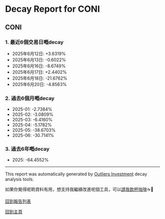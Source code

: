 # Decay Report for CONI

## CONI

### 1. 最近6個交易日嘅decay

- 2025年6月12日: +3.6319%
- 2025年6月13日: -0.6022%
- 2025年6月16日: -8.6749%
- 2025年6月17日: +2.4402%
- 2025年6月18日: -21.6762%
- 2025年6月20日: -4.8563%

### 2. 過去6個月嘅decay

- 2025-01: -2.7384%
- 2025-02: -3.0809%
- 2025-03: -6.4160%
- 2025-04: -5.1782%
- 2025-05: -38.6703%
- 2025-06: -30.7141%

### 3. 過去6年嘅decay

- 2025: -64.4552%

------------------------------
This report was automatically generated by [Outliers Investment](https://outliersecon.github.io/Outliers-Investment/) decay analysis tools.

如果你覺得呢啲資料有用，想支持我繼續改進呢個工具，可以[請我飲杯咖啡](https://buymeacoffee.com/outliersecon)☕🙏

[回到報告列表](https://outliersecon.github.io/Outliers-Investment/reports/reports_public)

[回到主頁](https://outliersecon.github.io/Outliers-Investment/)
